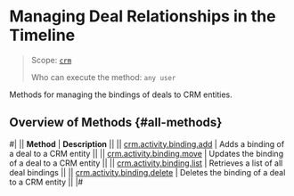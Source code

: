 # Managing Deal Relationships in the Timeline

> Scope: [`crm`](../../../../scopes/permissions.md)
>
> Who can execute the method: `any user`

Methods for managing the bindings of deals to CRM entities.

## Overview of Methods {#all-methods}

#|
|| **Method** | **Description** ||
|| [crm.activity.binding.add](./crm-activity-binding-add.md) | Adds a binding of a deal to a CRM entity ||
|| [crm.activity.binding.move](./crm-activity-binding-move.md) | Updates the binding of a deal to a CRM entity ||
|| [crm.activity.binding.list](./crm-activity-binding-list.md) | Retrieves a list of all deal bindings ||
|| [crm.activity.binding.delete](./crm-activity-binding-delete.md) | Deletes the binding of a deal to a CRM entity ||
|#